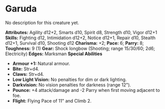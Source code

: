 # Garuda

No description for this creature yet.

**Attributes:** Agility d12+2, Smarts d10, Spirit d8, Strength d10,
Vigor d12+1
**Skills:** Fighting d12, Intimidation d12+2, Notice d12+1, Repair d10,
Stealth d12+1, Survival d10, Shooting d12
**Charisma:** +2; **Pace:** 6; **Parry:** 8; **Toughness:** 9 (1)
**Gear:** Shock longbow (Shooting; range 15/30/60; 2d6; Electricity)
**Edges:** Marksman
**Special Abilities**

- **Armour +1:** Natural armour.
- **Bite:** Str+d4.
- **Claws:** Str+d4.
- **Low Light Vision:** No penalties for dim or dark lighting.
- **Darkvision:** No vision penalties for darkness (range 12").
- **Pounce:** +4 attack/damage and -2 Parry when first moving adjacent
to foe.
- **Flight:** Flying Pace of 11" and Climb 2.

